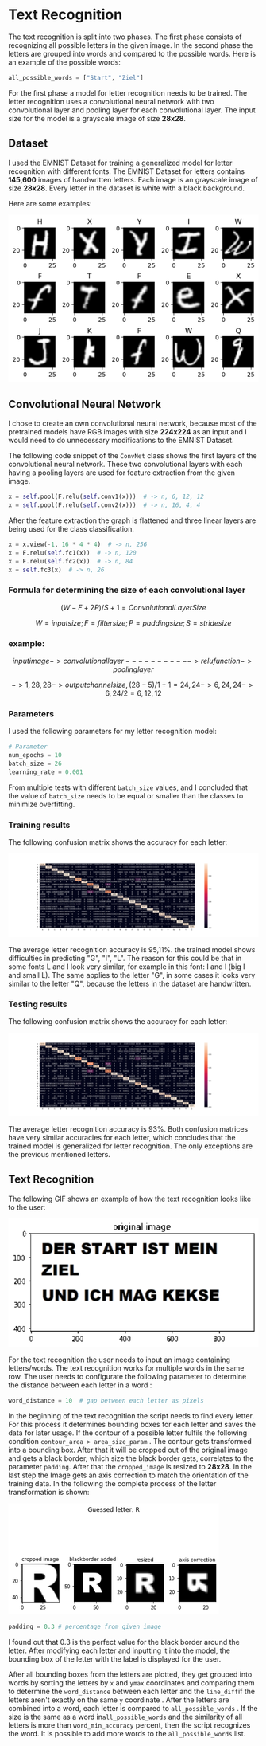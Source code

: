 # Text Recognition

The text recognition is split into two phases. The first phase consists of recognizing all possible letters in the given image. In the second phase the letters are grouped into words and compared to the possible words. Here is an example of the possible words:

```python
all_possible_words = ["Start", "Ziel"]
```

For the first phase a model for letter recognition needs to be trained. The letter recognition uses a convolutional neural network with two convolutional layer and pooling layer for each convolutional layer. The input size for the model is a grayscale image of size **28x28**. 

## Dataset

I used the EMNIST Dataset for training a generalized model for letter recognition with different fonts. The EMNIST Dataset for letters contains **145,600** images of handwritten letters. Each image is an grayscale image of size **28x28**. Every letter in the dataset is white with a black background.

Here are some examples:

![output](https://github.com/HuhnRetter/Informatikprojekt/blob/main/TextRecognition/Images/output.png)



## Convolutional Neural Network

I chose to create an own convolutional neural network, because most of the pretrained models have RGB images with size **224x224** as an input and I would need to do unnecessary modifications to the EMNIST Dataset.

The following code snippet of the `ConvNet` class shows the first layers of the convolutional neural network. These two convolutional layers with each having a pooling layers are used for feature extraction from the given image.

```python
x = self.pool(F.relu(self.conv1(x)))  # -> n, 6, 12, 12
x = self.pool(F.relu(self.conv2(x)))  # -> n, 16, 4, 4
```

After the feature extraction the graph is flattened and three linear layers are being used for the class classification.

```python
x = x.view(-1, 16 * 4 * 4)  # -> n, 256
x = F.relu(self.fc1(x))  # -> n, 120
x = F.relu(self.fc2(x))  # -> n, 84
x = self.fc3(x)  # -> n, 26
```

### 																							Formula for determining the size of each convolutional layer

$$
(W-F + 2P)/S+1 = Convolutional Layer Size
$$

$$
W = input size; F = filter size; P = padding size; S = stride size
$$

### 																																		example: 

$$
input image-> convolutionallayer -----------> relu function -> pooling layer
$$

$$
-> 1, 28, 28 ->outputchannelsize, (28-5)/1 + 1 = 24, 24 -> 6, 24, 24 -> 6, 24/2 =         6,12, 12
$$

### Parameters

I used the following parameters for my letter recognition model:

```python
# Parameter
num_epochs = 10
batch_size = 26
learning_rate = 0.001
```

From multiple tests with different `batch_size` values, and I concluded that the value of `batch_size` needs to be equal or smaller than the classes to minimize overfitting.

### Training results

The following confusion matrix shows the accuracy for each letter:

![ConfusionmatrixTrain](https://github.com/HuhnRetter/Informatikprojekt/blob/main/TextRecognition/Images/ConfusionmatrixTrain.png)

The average letter recognition accuracy is 95,11%. the trained model shows difficulties in predicting "G", "I", "L". The reason for this could be that in some fonts L and I look very similar, for example in this font: I and l (big I and small L). The same applies to the letter "G", in some cases it looks very similar to the letter "Q", because the letters in the dataset are handwritten.

### Testing results

The following confusion matrix shows the accuracy for each letter:

![ConfusionmatrixTest](https://github.com/HuhnRetter/Informatikprojekt/blob/main/TextRecognition/Images/ConfusionmatrixTest.png)

The average letter recognition accuracy is 93%. Both confusion matrices have very similar accuracies for each letter, which concludes that the trained model is generalized for letter recognition. The only exceptions are the previous mentioned letters. 

## Text Recognition

The following GIF shows an example of how the text recognition looks like to the user:

<img src="https://github.com/HuhnRetter/Informatikprojekt/blob/main/TextRecognition/Images/WordRecognition.gif" alt="WordRecognition" style="zoom: 150%;" />

For the text recognition the user needs to input an image containing letters/words. The text recognition works for multiple words in the same row. The user needs to configurate the following parameter to determine the distance between each letter in a word :

```python
word_distance = 10  # gap between each letter as pixels
```

In the beginning of the text recognition the script needs to find every letter. For this process it determines bounding boxes for each letter and saves the data for later usage. If the contour of a possible letter fulfils the following condition `contour_area > area_size_param` . The contour gets transformed into a bounding box. After that it will be cropped out of the original image and gets a black border, which size the black border gets, correlates to the parameter `padding`. After that the `cropped_image` is resized to **28x28**. In the last step the Image gets an axis correction to match the orientation of the training data. In the following the complete process of the letter transformation is shown:

![exampleLetter](https://github.com/HuhnRetter/Informatikprojekt/blob/main/TextRecognition/Images/exampleLetter.png)



```python
padding = 0.3 # percentage from given image
```

I found out that 0.3 is the perfect value for the black border around the letter. After modifying each letter and inputting it into the model, the bounding box of the letter with the label is displayed for the user. 

After all bounding boxes from the letters are plotted, they get grouped into words by sorting the letters by `x` and `ymax` coordinates and comparing them to determine the `word_distance` between each letter and the `line_diff`if the letters aren't exactly on the same `y` coordinate . After the letters are combined into a word, each letter is compared to `all_possible_words` . If the size is the same as a word in`all_possible_words`  and the similarity of all letters is more than `word_min_accuracy` percent, then the script recognizes the word. It is possible to add more words to the `all_possible_words` list.